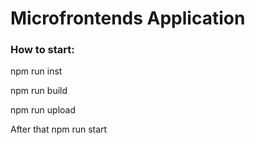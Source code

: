 # Microfrontends Application

### How to start:
npm run inst

npm run build

npm run upload

After that npm run start
